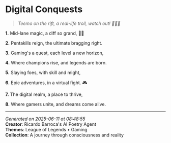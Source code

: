 # Digital Conquests

> *Teemo on the rift, a real-life troll, watch out! 🧙‍♀️🤭*

**1.** Mid-lane magic, a diff so grand, 🧙‍♀️


**2.** Pentakills reign, the ultimate bragging right.


**3.** Gaming's a quest, each level a new horizon,


**4.** Where champions rise, and legends are born.


**5.** Slaying foes, with skill and might,


**6.** Epic adventures, in a virtual fight. 🎮


**7.** The digital realm, a place to thrive,


**8.** Where gamers unite, and dreams come alive.



---

*Generated on 2025-06-11 at 08:48:55*  
**Creator**: Ricardo Barroca's AI Poetry Agent  
**Themes**: League of Legends • Gaming  
**Collection**: A journey through consciousness and reality